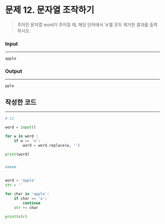 # 문제 12. 문자열 조작하기


> 주어진 문자열 word가 주어질 때, 해당 단어에서 ‘a’를 모두 제거한 결과를 출력하시오.
>

### Input
---

```python
apple
```

### Output
---

```
pple
```



## 작성한 코드
----

```python
# 12

word = input()

for w in word :
    if w == 'a':
        word = word.replace(w, '')

print(word)


#####


word = 'apple'
str = ''

for char in 'apple':
    if char == 'a':
        continue
    str += char

print(str)
```


</aside>